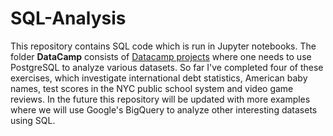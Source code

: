 # SQL-Analysis

This repository contains SQL code which is run in Jupyter notebooks. The folder **DataCamp** consists of <a href="https://app.datacamp.com/learn/projects">Datacamp projects</a> where one needs to use PostgreSQL to analyze various datasets. So far I've completed four of these exercises, which investigate international debt statistics, American baby names, test scores in the NYC public school system and video game reviews. In the future this repository will be updated with more examples where we will use Google's BigQuery to analyze other interesting datasets using SQL.
